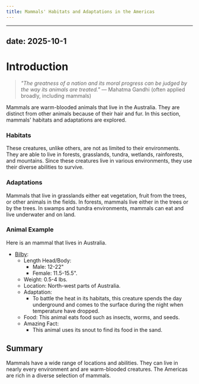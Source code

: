 ```yaml
---
title: Mammals' Habitats and Adaptations in the Americas
---
```

---
date: 2025-10-1
---
# Introduction

>_"The greatness of a nation and its moral progress can be judged by the way its animals are treated."_
>— Mahatma Gandhi (often applied broadly, including mammals)

Mammals are warm-blooded animals that live in the Australia. They are distinct from other animals because of their hair and fur. In this section, mammals' habitats and adaptations are explored.
### Habitats

These creatures, unlike others, are not as limited to their environments. They are able to live in forests, grasslands, tundra, wetlands, rainforests, and mountains. Since these creatures live in various environments, they use their diverse abilities to survive.
### Adaptations

Mammals that live in grasslands either eat vegetation, fruit from the trees, or other animals in the fields. In forests, mammals live either in the trees or by the trees. In swamps and tundra environments, mammals can eat and live underwater and on land. 
### Animal Example

Here is an mammal that lives in Australia.

- [Bilby](https://th.bing.com/th/id/R.24e13620be5b7efbf71803152a5ca3f8?rik=5pGgcob9FBnriw&pid=ImgRaw&r=0):
	- Length Head/Body: 
		- Male: 12-22"
		- Female: 11.5-15.5".
	- Weight: 0.5-4 lbs.
	- Location: North-west parts of Australia.
	- Adaptation:
		- To battle the heat in its habitats, this creature spends the day underground and comes to the surface during the night when temperature have dropped.
	- Food: This animal eats food such as insects, worms, and seeds.
	- Amazing Fact: 
		- This animal uses its snout to find its food in the sand.
## Summary

Mammals have a wide range of locations and abilities. They can live in nearly every environment and are warm-blooded creatures. The Americas are rich in a diverse selection of mammals.